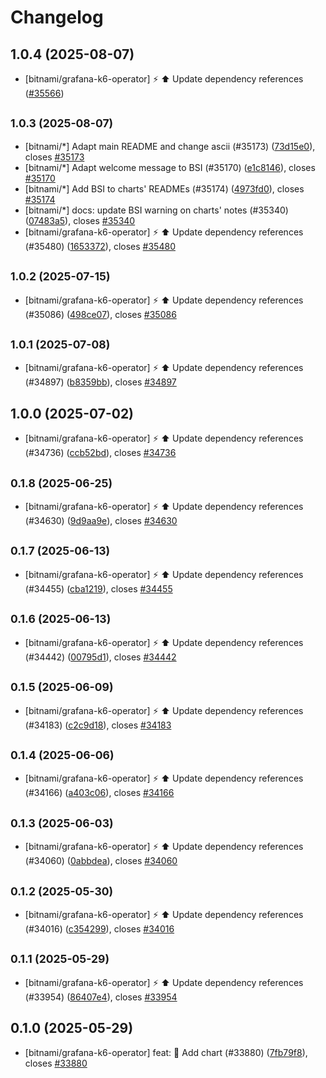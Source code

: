 # Changelog

## 1.0.4 (2025-08-07)

* [bitnami/grafana-k6-operator] :zap: :arrow_up: Update dependency references ([#35566](https://github.com/bitnami/charts/pull/35566))

## <small>1.0.3 (2025-08-07)</small>

* [bitnami/*] Adapt main README and change ascii (#35173) ([73d15e0](https://github.com/bitnami/charts/commit/73d15e03e04647efa902a1d14a09ea8657429cd0)), closes [#35173](https://github.com/bitnami/charts/issues/35173)
* [bitnami/*] Adapt welcome message to BSI (#35170) ([e1c8146](https://github.com/bitnami/charts/commit/e1c8146831516fb35de736a6f3fd10e5e7a44286)), closes [#35170](https://github.com/bitnami/charts/issues/35170)
* [bitnami/*] Add BSI to charts' READMEs (#35174) ([4973fd0](https://github.com/bitnami/charts/commit/4973fd08dd7e95398ddcc4054538023b542e19f2)), closes [#35174](https://github.com/bitnami/charts/issues/35174)
* [bitnami/*] docs: update BSI warning on charts' notes (#35340) ([07483a5](https://github.com/bitnami/charts/commit/07483a5ed964b409266dc025e4b55bf2eb0f621c)), closes [#35340](https://github.com/bitnami/charts/issues/35340)
* [bitnami/grafana-k6-operator] :zap: :arrow_up: Update dependency references (#35480) ([1653372](https://github.com/bitnami/charts/commit/165337298c876b4f05d00669ed8a7eee92f63a44)), closes [#35480](https://github.com/bitnami/charts/issues/35480)

## <small>1.0.2 (2025-07-15)</small>

* [bitnami/grafana-k6-operator] :zap: :arrow_up: Update dependency references (#35086) ([498ce07](https://github.com/bitnami/charts/commit/498ce078dac055bf37d15af0181987146fca6ec1)), closes [#35086](https://github.com/bitnami/charts/issues/35086)

## <small>1.0.1 (2025-07-08)</small>

* [bitnami/grafana-k6-operator] :zap: :arrow_up: Update dependency references (#34897) ([b8359bb](https://github.com/bitnami/charts/commit/b8359bb3de0238d85e22a34b92ff0f7aa30603cb)), closes [#34897](https://github.com/bitnami/charts/issues/34897)

## 1.0.0 (2025-07-02)

* [bitnami/grafana-k6-operator] :zap: :arrow_up: Update dependency references (#34736) ([ccb52bd](https://github.com/bitnami/charts/commit/ccb52bd3fa344dea080b3c405a1d48f99a892513)), closes [#34736](https://github.com/bitnami/charts/issues/34736)

## <small>0.1.8 (2025-06-25)</small>

* [bitnami/grafana-k6-operator] :zap: :arrow_up: Update dependency references (#34630) ([9d9aa9e](https://github.com/bitnami/charts/commit/9d9aa9e57af6a94a778c4165687daef000d6ff81)), closes [#34630](https://github.com/bitnami/charts/issues/34630)

## <small>0.1.7 (2025-06-13)</small>

* [bitnami/grafana-k6-operator] :zap: :arrow_up: Update dependency references (#34455) ([cba1219](https://github.com/bitnami/charts/commit/cba12198e47f5336c8d894d9e2eb9104e4e8a120)), closes [#34455](https://github.com/bitnami/charts/issues/34455)

## <small>0.1.6 (2025-06-13)</small>

* [bitnami/grafana-k6-operator] :zap: :arrow_up: Update dependency references (#34442) ([00795d1](https://github.com/bitnami/charts/commit/00795d11aeefa828480adb3d646e9fff10e25d5f)), closes [#34442](https://github.com/bitnami/charts/issues/34442)

## <small>0.1.5 (2025-06-09)</small>

* [bitnami/grafana-k6-operator] :zap: :arrow_up: Update dependency references (#34183) ([c2c9d18](https://github.com/bitnami/charts/commit/c2c9d18e63f3611516535a65d2ecff75af176650)), closes [#34183](https://github.com/bitnami/charts/issues/34183)

## <small>0.1.4 (2025-06-06)</small>

* [bitnami/grafana-k6-operator] :zap: :arrow_up: Update dependency references (#34166) ([a403c06](https://github.com/bitnami/charts/commit/a403c067920d8d0c27696cb500dc1b5ff68cdddb)), closes [#34166](https://github.com/bitnami/charts/issues/34166)

## <small>0.1.3 (2025-06-03)</small>

* [bitnami/grafana-k6-operator] :zap: :arrow_up: Update dependency references (#34060) ([0abbdea](https://github.com/bitnami/charts/commit/0abbdeaf446505a5576e4672429fc9a3f80368ba)), closes [#34060](https://github.com/bitnami/charts/issues/34060)

## <small>0.1.2 (2025-05-30)</small>

* [bitnami/grafana-k6-operator] :zap: :arrow_up: Update dependency references (#34016) ([c354299](https://github.com/bitnami/charts/commit/c3542997566113d6b6cab37e3ede5c9896137344)), closes [#34016](https://github.com/bitnami/charts/issues/34016)

## <small>0.1.1 (2025-05-29)</small>

* [bitnami/grafana-k6-operator] :zap: :arrow_up: Update dependency references (#33954) ([86407e4](https://github.com/bitnami/charts/commit/86407e4414ae26d85bbe51d823127e16d81e8ea2)), closes [#33954](https://github.com/bitnami/charts/issues/33954)

## 0.1.0 (2025-05-29)

* [bitnami/grafana-k6-operator] feat: :tada: Add chart (#33880) ([7fb79f8](https://github.com/bitnami/charts/commit/7fb79f857a264d5ee64c28a9902cab3c3e963541)), closes [#33880](https://github.com/bitnami/charts/issues/33880)
